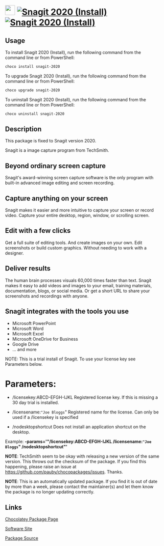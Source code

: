 ﻿# <img src="https://cdn.jsdelivr.net/gh/strausmann/ChocolateyPackages/icons/snagit.png" width="32" height="32"/> [![Snagit 2020 (Install)](https://img.shields.io/chocolatey/v/snagit-2020.svg?label=Snagit+2020+(Install))](https://community.chocolatey.org/packages/snagit-2020) [![Snagit 2020 (Install)](https://img.shields.io/chocolatey/dt/snagit-2020.svg)](https://community.chocolatey.org/packages/snagit-2020)

## Usage

To install Snagit 2020 (Install), run the following command from the command line or from PowerShell:

```powershell
choco install snagit-2020
```

To upgrade Snagit 2020 (Install), run the following command from the command line or from PowerShell:

```powershell
choco upgrade snagit-2020
```

To uninstall Snagit 2020 (Install), run the following command from the command line or from PowerShell:

```powershell
choco uninstall snagit-2020
```

## Description

This package is fixed to Snagit version 2020.

Snagit is a image capture program from TechSmith.

## Beyond ordinary screen capture

Snagit's award-winning screen capture software is the only program with built-in advanced image editing and screen recording.

## Capture anything on your screen

Snagit makes it easier and more intuitive to capture your screen or record video. Capture your entire desktop, region, window, or scrolling screen.

## Edit with a few clicks

Get a full suite of editing tools. And create images on your own. Edit screenshots or build custom graphics. Without needing to work with a designer.

## Deliver results

The human brain processes visuals 60,000 times faster than text. Snagit makes it easy to add videos and images to your email, training materials, documentation, blogs, or social media. Or get a short URL to share your screenshots and recordings with anyone.

## Snagit integrates with the tools you use

* Microsoft PowerPoint
* Microsoft Word
* Microsoft Excel
* Microsoft OneDrive for Business
* Google Drive
* ... and more

NOTE: This is a trial install of Snagit. To use your license key see Parameters below.

# Parameters:

* /licensekey:ABCD-EFGH-IJKL
 Registered license key. If this is missing a 30 day trial is installed.

* /licensename:`"Joe Bloggs`"
 Registered name for the license. Can only be used if a /licensekey is specified

* /nodesktopshortcut
 Does not install an application shortcut on the desktop.

Example: **-params='"/licensekey:ABCD-EFGH-IJKL /licensename:`"Joe Bloggs`" /nodesktopshortcut"'**

**NOTE**: TechSmith seem to be okay with releasing a new version of the same version. This throws out the checksum of the package. If you find this happening, please raise an issue at https://github.com/pauby/chocopackages/issues. Thanks.

**NOTE**: This is an automatically updated package. If you find it is out of date by more than a week, please contact the maintainer(s) and let them know the package is no longer updating correctly.
	

## Links

[Chocolatey Package Page](https://community.chocolatey.org/packages/snagit-2020)

[Software Site](https://www.techsmith.com/screen-capture.html)

[Package Source](https://github.com/strausmann/ChocolateyPackages/tree/master/manual/snagit-2020)

